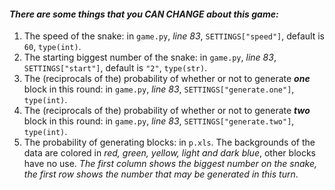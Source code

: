 #### *There are some things that you **CAN CHANGE** about this game:*
1. The speed of the snake: in `game.py`, *line 83*, `SETTINGS["speed"]`, default is `60`, `type(int)`.
2. The starting biggest number of the snake: in `game.py`, *line 83*, `SETTINGS["start"]`, default is `"2"`, `type(str)`.
3. The (reciprocals of the) probability of whether or not to generate ***one*** block in this round: in `game.py`, *line 83*, `SETTINGS["generate.one"]`, `type(int)`.
4. The (reciprocals of the) probability of whether or not to generate ***two*** block in this round: in `game.py`, *line 83*, `SETTINGS["generate.two"]`, `type(int)`.
5. The probability of generating blocks: in `p.xls`. The backgrounds of the data are colored in *red, green, yellow, light and dark blue*, other blocks have no use. *The first column shows the biggest number on the snake, the first row shows the number that may be generated in this turn*.
